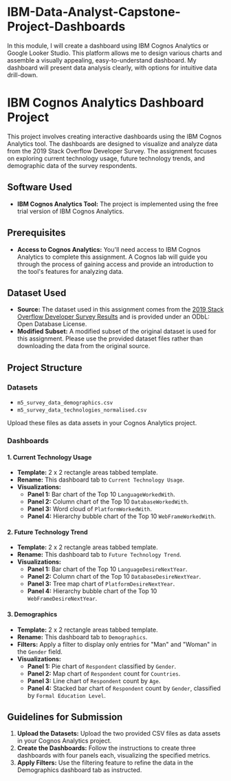 # IBM-Data-Analyst-Capstone-Project-Dashboards
In this module, I will create a dashboard using IBM Cognos Analytics or Google Looker Studio. This platform allows me to design various charts and assemble a visually appealing, easy-to-understand dashboard. My dashboard will present data analysis clearly, with options for intuitive data drill-down.


# IBM Cognos Analytics Dashboard Project

This project involves creating interactive dashboards using the IBM Cognos Analytics tool. The dashboards are designed to visualize and analyze data from the 2019 Stack Overflow Developer Survey. The assignment focuses on exploring current technology usage, future technology trends, and demographic data of the survey respondents.

## Software Used

- **IBM Cognos Analytics Tool:** The project is implemented using the free trial version of IBM Cognos Analytics.

## Prerequisites

- **Access to Cognos Analytics:** You'll need access to IBM Cognos Analytics to complete this assignment. A Cognos lab will guide you through the process of gaining access and provide an introduction to the tool's features for analyzing data.

## Dataset Used

- **Source:** The dataset used in this assignment comes from the [2019 Stack Overflow Developer Survey Results](https://stackoverflow.blog/2019/04/09/the-2019-stack-overflow-developer-survey-results-are-in/) and is provided under an ODbL: Open Database License.
- **Modified Subset:** A modified subset of the original dataset is used for this assignment. Please use the provided dataset files rather than downloading the data from the original source.

## Project Structure

### Datasets

- `m5_survey_data_demographics.csv`
- `m5_survey_data_technologies_normalised.csv`

Upload these files as data assets in your Cognos Analytics project.

### Dashboards

#### 1. **Current Technology Usage**
   - **Template:** 2 x 2 rectangle areas tabbed template.
   - **Rename:** This dashboard tab to `Current Technology Usage`.
   - **Visualizations:**
     - **Panel 1:** Bar chart of the Top 10 `LanguageWorkedWith`.
     - **Panel 2:** Column chart of the Top 10 `DatabaseWorkedWith`.
     - **Panel 3:** Word cloud of `PlatformWorkedWith`.
     - **Panel 4:** Hierarchy bubble chart of the Top 10 `WebFrameWorkedWith`.

#### 2. **Future Technology Trend**
   - **Template:** 2 x 2 rectangle areas tabbed template.
   - **Rename:** This dashboard tab to `Future Technology Trend`.
   - **Visualizations:**
     - **Panel 1:** Bar chart of the Top 10 `LanguageDesireNextYear`.
     - **Panel 2:** Column chart of the Top 10 `DatabaseDesireNextYear`.
     - **Panel 3:** Tree map chart of `PlatformDesireNextYear`.
     - **Panel 4:** Hierarchy bubble chart of the Top 10 `WebFrameDesireNextYear`.

#### 3. **Demographics**
   - **Template:** 2 x 2 rectangle areas tabbed template.
   - **Rename:** This dashboard tab to `Demographics`.
   - **Filters:** Apply a filter to display only entries for "Man" and "Woman" in the `Gender` field.
   - **Visualizations:**
     - **Panel 1:** Pie chart of `Respondent` classified by `Gender`.
     - **Panel 2:** Map chart of `Respondent` count for `Countries`.
     - **Panel 3:** Line chart of `Respondent` count by `Age`.
     - **Panel 4:** Stacked bar chart of `Respondent` count by `Gender`, classified by `Formal Education Level`.

## Guidelines for Submission

1. **Upload the Datasets:** Upload the two provided CSV files as data assets in your Cognos Analytics project.
2. **Create the Dashboards:** Follow the instructions to create three dashboards with four panels each, visualizing the specified metrics.
3. **Apply Filters:** Use the filtering feature to refine the data in the Demographics dashboard tab as instructed.


